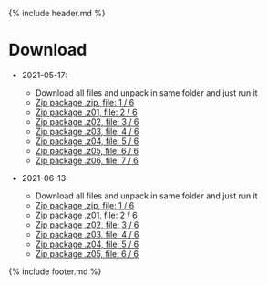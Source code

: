 {% include header.md %}

# Download

- 2021-05-17:
  - Download all files and unpack in same folder and just run it
  - [Zip package .zip, file: 1 / 6](2022-05-17-PhotoTags-Synchronizer-x64rc1.zip)
  - [Zip package .z01, file: 2 / 6](2022-05-17-PhotoTags-Synchronizer-x64rc1.z01)
  - [Zip package .z02, file: 3 / 6](2022-05-17-PhotoTags-Synchronizer-x64rc1.z02)
  - [Zip package .z03, file: 4 / 6](2022-05-17-PhotoTags-Synchronizer-x64rc1.z03)
  - [Zip package .z04, file: 5 / 6](2022-05-17-PhotoTags-Synchronizer-x64rc1.z04)
  - [Zip package .z05, file: 6 / 6](2022-05-17-PhotoTags-Synchronizer-x64rc1.z05)
  - [Zip package .z06, file: 7 / 6](2022-05-17-PhotoTags-Synchronizer-x64rc1.z06)

- 2021-06-13:
  - Download all files and unpack in same folder and just run it
  - [Zip package .zip, file: 1 / 6](2021-06-13-PhotoTags-Synchronizer-x64-alpha.zip)
  - [Zip package .z01, file: 2 / 6](2021-06-13-PhotoTags-Synchronizer-x64-alpha.z01)
  - [Zip package .z02, file: 3 / 6](2021-06-13-PhotoTags-Synchronizer-x64-alpha.z02)
  - [Zip package .z03, file: 4 / 6](2021-06-13-PhotoTags-Synchronizer-x64-alpha.z03)
  - [Zip package .z04, file: 5 / 6](2021-06-13-PhotoTags-Synchronizer-x64-alpha.z04)
  - [Zip package .z05, file: 6 / 6](2021-06-13-PhotoTags-Synchronizer-x64-alpha.z05)
 
{% include footer.md %}
